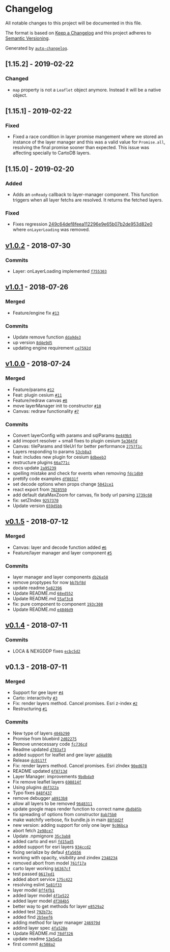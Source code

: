 # Changelog

All notable changes to this project will be documented in this file.

The format is based on [Keep a Changelog](http://keepachangelog.com/en/1.0.0/)
and this project adheres to [Semantic Versioning](http://semver.org/spec/v2.0.0.html).

Generated by [`auto-changelog`](https://github.com/CookPete/auto-changelog).

## [1.15.2] - 2019-02-22
### Changed
- `map` property is not a `Leaflet` object anymore. Instead it will be a native object.

## [1.15.1] - 2019-02-22
### Fixed
- Fixed a race condition in layer promise mangement where we stored an instance of the layer manager and this was a valid value for `Promise.all`, resolving the final promise sooner than expected. This issue was affecting specially to CartoDB layers.


## [1.15.0] - 2019-02-20
### Added
- Adds an `onReady` callback to layer-manager component. This function triggers when all layer fetchs are resolved. It returns the fetched layers.

### Fixed
 - Fixes regression [249c64def8feea112296e9e65b07b2de953d82e0](https://github.com/Vizzuality/layer-manager/commit/249c64def8feea112296e9e65b07b2de953d82e0)
	where `onLayerLoading` was removed.

## [v1.0.2](https://github.com/Vizzuality/layer-manager/compare/v1.0.1...v1.0.2) - 2018-07-30

### Commits

- Layer: onLayerLoading implemented [`f755303`](https://github.com/Vizzuality/layer-manager/commit/f7553038ec0e0e21ba93482a9566772a343716f1)

## [v1.0.1](https://github.com/Vizzuality/layer-manager/compare/v1.0.0...v1.0.1) - 2018-07-26

### Merged

- Feature/engine fix [`#13`](https://github.com/Vizzuality/layer-manager/pull/13)

### Commits

- Update remove function [`dda9de3`](https://github.com/Vizzuality/layer-manager/commit/dda9de3b8e8f0f1b0fe50dd250a2f4031d107529)
- up version [`8d4e9d5`](https://github.com/Vizzuality/layer-manager/commit/8d4e9d5d200dc5b7962d47e66d9bd7d4c3dc87bc)
- updating engine requirement [`ce7592d`](https://github.com/Vizzuality/layer-manager/commit/ce7592d291bce81f9a8d38e0dbc9fa41a3b49d33)

## [v1.0.0](https://github.com/Vizzuality/layer-manager/compare/v0.1.5...v1.0.0) - 2018-07-24

### Merged

- Feature/params [`#12`](https://github.com/Vizzuality/layer-manager/pull/12)
- Feat: plugin cesium [`#11`](https://github.com/Vizzuality/layer-manager/pull/11)
- Feature/redraw canvas [`#8`](https://github.com/Vizzuality/layer-manager/pull/8)
- move layerManager init to constructor [`#10`](https://github.com/Vizzuality/layer-manager/pull/10)
- Canvas: redraw functionality [`#7`](https://github.com/Vizzuality/layer-manager/pull/7)

### Commits

- Convert layerConfig with params and sqlParams [`0e449b5`](https://github.com/Vizzuality/layer-manager/commit/0e449b5055a617b1fc72f27e604055d3c4a8f072)
- add imoport resolver + small fixes to plugin cesium [`5e304fd`](https://github.com/Vizzuality/layer-manager/commit/5e304fd5817a6f9ebfb21ce39416fc6af04d0136)
- Canvas: tileParams and tileUrl for better performance [`2757f1c`](https://github.com/Vizzuality/layer-manager/commit/2757f1ca3c4581dffe87cef258ef33a410e0888b)
- Layers responding to params [`53cb8a3`](https://github.com/Vizzuality/layer-manager/commit/53cb8a32e5786c3d1e83ad589ea22984ce7317e5)
- feat: includes new plugin for cesium [`8dbeeb3`](https://github.com/Vizzuality/layer-manager/commit/8dbeeb33182c87cdffff444d055808a2ba328a29)
- restructure plugins [`66a771c`](https://github.com/Vizzuality/layer-manager/commit/66a771c036efd2c671dd2f4374fafde562bd1b1d)
- docs update [`2a95239`](https://github.com/Vizzuality/layer-manager/commit/2a952391b1766109f47776e2eb99a7655e5e129c)
- spelling mistake and check for events when removing [`fdc1db9`](https://github.com/Vizzuality/layer-manager/commit/fdc1db9ec43a86ebdc314232f0a3d0475130393c)
- prettify code examples [`df8031f`](https://github.com/Vizzuality/layer-manager/commit/df8031f48dece90e315a130c02c50d120d6bdd59)
- set decode options when props change [`5042ce1`](https://github.com/Vizzuality/layer-manager/commit/5042ce15513f9b656ff7005e030ebe7960e30eef)
- react export from [`7028550`](https://github.com/Vizzuality/layer-manager/commit/70285505df657a0038d53e0d1617db04e789606f)
- add default dataMaxZoom for canvas, fix body url parsing [`1739c60`](https://github.com/Vizzuality/layer-manager/commit/1739c6002099f12566c88fdf694d14196136c52d)
- fix: setZIndex [`9257370`](https://github.com/Vizzuality/layer-manager/commit/925737093f96c4f37d3c42f51db07bcbdcedff73)
- Update version [`659d5bb`](https://github.com/Vizzuality/layer-manager/commit/659d5bb16e1575b067c0bdf2a8be0e9e0a58051c)

## [v0.1.5](https://github.com/Vizzuality/layer-manager/compare/v0.1.4...v0.1.5) - 2018-07-12

### Merged

- Canvas: layer and decode function added [`#6`](https://github.com/Vizzuality/layer-manager/pull/6)
- Feature/layer manager and layer component [`#5`](https://github.com/Vizzuality/layer-manager/pull/5)

### Commits

- layer manager and layer components [`db26a58`](https://github.com/Vizzuality/layer-manager/commit/db26a582fd90f83722473474fc999993d4897f61)
- remove proptypes for now [`bb7bf8d`](https://github.com/Vizzuality/layer-manager/commit/bb7bf8da245cd0040ac7d68392ae61d608d040f5)
- update readme [`5e82396`](https://github.com/Vizzuality/layer-manager/commit/5e8239689b25565f0c8d45e0b48131cd99850d71)
- Update README.md [`68ed552`](https://github.com/Vizzuality/layer-manager/commit/68ed552e117a4fe5658600b6fafd491011cae704)
- Update README.md [`55af3c8`](https://github.com/Vizzuality/layer-manager/commit/55af3c81aa9d8223f02a7eeadf63a7ca3e062a71)
- fix: pure component to component [`193c308`](https://github.com/Vizzuality/layer-manager/commit/193c30880e55b7f68e71df6b43ff882fe5c50e96)
- Update README.md [`e4846d9`](https://github.com/Vizzuality/layer-manager/commit/e4846d9333ac57ef7b30aa18435dbd588f7e089b)

## [v0.1.4](https://github.com/Vizzuality/layer-manager/compare/v0.1.3...v0.1.4) - 2018-07-11

### Commits

- LOCA & NEXGDDP fixes [`ecbc5d2`](https://github.com/Vizzuality/layer-manager/commit/ecbc5d2cd996a1cfe180f95dfbae102cf008a235)

## v0.1.3 - 2018-07-11

### Merged

- Support for gee layer [`#4`](https://github.com/Vizzuality/layer-manager/pull/4)
- Carto: interactivity [`#3`](https://github.com/Vizzuality/layer-manager/pull/3)
- Fix: render layers method. Cancel promises. Esri z-index [`#2`](https://github.com/Vizzuality/layer-manager/pull/2)
- Restructuring [`#1`](https://github.com/Vizzuality/layer-manager/pull/1)

### Commits

- New type of layers [`404b290`](https://github.com/Vizzuality/layer-manager/commit/404b2909d70feac30b6564754f0f0b90c6f41aa9)
- Promise from bluebird [`2d02275`](https://github.com/Vizzuality/layer-manager/commit/2d0227589740adffa7bd0556e6b9acc66e9784b2)
- Remove unnecessary code [`fc736cd`](https://github.com/Vizzuality/layer-manager/commit/fc736cdff1a9f2b61d2ce095e65586db08e5d9a5)
- Readme updated [`d703af3`](https://github.com/Vizzuality/layer-manager/commit/d703af32fe725a7317bc549629fd0917a386476b)
- added support for leaflet and gee layer [`ad4a89b`](https://github.com/Vizzuality/layer-manager/commit/ad4a89b211d89cf80858fad43b0864ba48d9f841)
- Release [`dc0117f`](https://github.com/Vizzuality/layer-manager/commit/dc0117f89921149b0a5a2c10b1cde15810b7d9a4)
- Fix: render layers method. Cancel promises. Esri zIndex [`90ed678`](https://github.com/Vizzuality/layer-manager/commit/90ed6782b16e4595e431390dd90033536d50788c)
- README updated [`6f8713d`](https://github.com/Vizzuality/layer-manager/commit/6f8713d5d57f3237ec17cb455546ff38eebf77cf)
- Layer Manager: improvements [`9bdbda9`](https://github.com/Vizzuality/layer-manager/commit/9bdbda9d74550382850d8c330b1883f16bcea322)
- Fix remove leaflet layers [`690814f`](https://github.com/Vizzuality/layer-manager/commit/690814fd739a61ce28292a943d3417c67cd78ebe)
- Using plugins [`d6f322a`](https://github.com/Vizzuality/layer-manager/commit/d6f322a9d1b6722fb0ab43c380cbc5773db43c7c)
- Typo fixes [`848f437`](https://github.com/Vizzuality/layer-manager/commit/848f437301cee20e65b92dce57f91abe665128fb)
- remove debugger [`a8913b8`](https://github.com/Vizzuality/layer-manager/commit/a8913b854645164ec70c7bc9e0f62a211dd25dfe)
- allow all layers to be removed [`9648311`](https://github.com/Vizzuality/layer-manager/commit/9648311924fb17be7ac6c6cd6ce859b9cb7caa50)
- update google maps render function to correct name [`dbdb85b`](https://github.com/Vizzuality/layer-manager/commit/dbdb85b1f05f1376e8f9adadaa4412d3adb82aeb)
- fix spreading of options from constructor [`8ab75b0`](https://github.com/Vizzuality/layer-manager/commit/8ab75b09e8fcbf78f1f8a7e87f27d4b1627b1674)
- make watchify verbose, fix bundle.js in main [`88fdd2f`](https://github.com/Vizzuality/layer-manager/commit/88fdd2f1bcfa0e12d6ce9d230d80f25fc3de7615)
- new version: adding support for only one layer [`9c06bca`](https://github.com/Vizzuality/layer-manager/commit/9c06bca1f727eb55dd7f87eec5bd261b0b5c0083)
- abort fetch [`2e98ce7`](https://github.com/Vizzuality/layer-manager/commit/2e98ce75d1d3874160b7273bc3eb7f289a9f8448)
- Update .npmignore [`35c3ab8`](https://github.com/Vizzuality/layer-manager/commit/35c3ab8d446bb198f47c7fda5d35f7da73bfe0dc)
- added carto and esri [`fd15ad5`](https://github.com/Vizzuality/layer-manager/commit/fd15ad5030df049bff01d3c3e1d48e334785df72)
- added support for esri layers [`934ccd2`](https://github.com/Vizzuality/layer-manager/commit/934ccd240d4d97c1f92e2747711da7a2fa60d72d)
- fixing serialize by defaul [`4fa5656`](https://github.com/Vizzuality/layer-manager/commit/4fa5656e9450c2af86ba438a68757ace24aba2fa)
- working with opacity, visibility and zindex [`2348234`](https://github.com/Vizzuality/layer-manager/commit/2348234799ffea168d461857f26a2e8586217720)
- removed abort from model [`761f17a`](https://github.com/Vizzuality/layer-manager/commit/761f17a2e2e37995168a8a13f89e2a7c44f87f0e)
- carto layer working [`b6367cf`](https://github.com/Vizzuality/layer-manager/commit/b6367cf7a54d9a1d902ac65fb87b68bf26a697e5)
- test passed [`0617ed1`](https://github.com/Vizzuality/layer-manager/commit/0617ed180d2696adbf7c8aaa14abb4cf5e8e5d8c)
- added abort service [`175c422`](https://github.com/Vizzuality/layer-manager/commit/175c4221efad758aa7f2df7147823c834d2ac52e)
- resolving eslint [`5e81f33`](https://github.com/Vizzuality/layer-manager/commit/5e81f33f9ab20216be06e721f5047a032314838a)
- layer model [`8ff4fb1`](https://github.com/Vizzuality/layer-manager/commit/8ff4fb1b5c4e3007e3e020807c3ebee92c2758df)
- added layer model [`4f1e522`](https://github.com/Vizzuality/layer-manager/commit/4f1e52238cc6cd320c47ab20ce81b9941cb11ca8)
- added layer model [`df384b5`](https://github.com/Vizzuality/layer-manager/commit/df384b5e0b350e0570207e9f665f48385f0dc6bb)
- better way to get methods for layer [`e8529a2`](https://github.com/Vizzuality/layer-manager/commit/e8529a20e59d8a5f13a1cdceab531988d44f00b8)
- added test [`792b73c`](https://github.com/Vizzuality/layer-manager/commit/792b73c7a679ba978b311fb09f32445b288b31a0)
- added find [`2b5eef6`](https://github.com/Vizzuality/layer-manager/commit/2b5eef6312f8a0089efa72964bb5e7e5f77f37c7)
- adding method for layer manager [`246979d`](https://github.com/Vizzuality/layer-manager/commit/246979d5f45377b40d51d4ed7690a5aa4cb26d96)
- addind layer spec [`4fa528e`](https://github.com/Vizzuality/layer-manager/commit/4fa528e6d303d8f197db9da1378aca04103da34d)
- Update README.md [`78df326`](https://github.com/Vizzuality/layer-manager/commit/78df326faf23725bbb08137ec52c1620cfffda6a)
- update readme [`53e5e5a`](https://github.com/Vizzuality/layer-manager/commit/53e5e5a1389539b1518e9fbc101d7aa81cf9ea80)
- first commit [`4c508a2`](https://github.com/Vizzuality/layer-manager/commit/4c508a2c26599d40e4a2bed1044857a1c8ca4e30)
